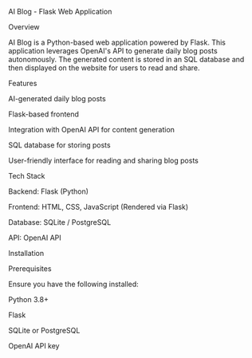 AI Blog - Flask Web Application

Overview

AI Blog is a Python-based web application powered by Flask. This application leverages OpenAI's API to generate daily blog posts autonomously. The generated content is stored in an SQL database and then displayed on the website for users to read and share.

Features

AI-generated daily blog posts

Flask-based frontend

Integration with OpenAI API for content generation

SQL database for storing posts

User-friendly interface for reading and sharing blog posts

Tech Stack

Backend: Flask (Python)

Frontend: HTML, CSS, JavaScript (Rendered via Flask)

Database: SQLite / PostgreSQL

API: OpenAI API

Installation

Prerequisites

Ensure you have the following installed:

Python 3.8+

Flask

SQLite or PostgreSQL

OpenAI API key
